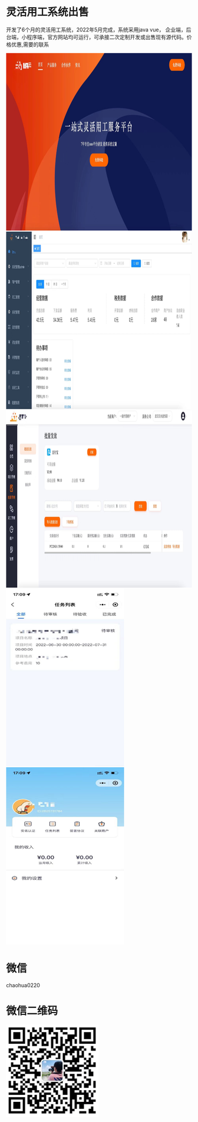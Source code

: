 # 灵活用工系统出售 

开发了6个月的灵活用工系统，2022年5月完成，系统采用java vue， 企业端，后台端，小程序端，官方网站均可运行，可承接二次定制开发或出售现有源代码。价格优惠,需要的联系

<img src="image/1.jpg" width="1080" height="480">
<img src="image/2.jpg" width="1080" height="480">
<img src="image/3.jpg" width="1080" height="480">
<img src="image/4.jpg" width="320" height="480">
<img src="image/5.jpg" width="320" height="480">

# 微信
chaohua0220
# 微信二维码

<img src="image/wechat.jpeg" width="250" height="250">
